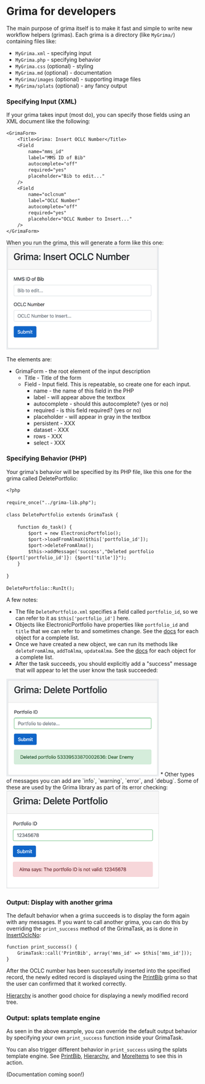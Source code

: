 # Grima for developers

The main purpose of grima itself is to make it fast and
simple to write new workflow helpers (grimas). Each grima
is a directory (like `MyGrima/`) containing files like:
* `MyGrima.xml` - specifying input
* `MyGrima.php` - specifying behavior
* `MyGrima.css` (optional) - styling 
* `MyGrima.md` (optional) - documentation
* `MyGrima/images` (optional) - supporting image files 
* `MyGrima/splats` (optional) - any fancy output

### Specifying Input (XML)

If your grima takes input (most do), you can specify those
fields using an XML document like the following:

    <GrimaForm>
        <Title>Grima: Insert OCLC Number</Title>
        <Field
            name="mms_id"
            label="MMS ID of Bib"
            autocomplete="off"
            required="yes"
            placeholder="Bib to edit..."
        />
        <Field
            name="oclcnum"
            label="OCLC Number"
            autocomplete="off"
            required="yes"
            placeholder="OCLC Number to Insert..."
        />
    </GrimaForm>

When you run the grima, this will generate a form like this
one:
<img src="images/DEVEL-InsertOclcNo-form.png" width="400px" />

The elements are:
* GrimaForm - the root element of the input description
    * Title - Title of the form
    * Field - Input field. This is repeatable, so create one for each input.
        * name - the name of this field in the PHP
        * label - will appear above the textbox
        * autocomplete - should this autocomplete? (yes or no)
        * required - is this field required? (yes or no)
        * placeholder - will appear in gray in the textbox
        * persistent - XXX
		* dataset - XXX
		* rows - XXX
		* select - XXX

### Specifying Behavior (PHP)

Your grima's behavior will be specified by its PHP file, like this one
for the grima called DeletePortfolio:

    <?php

    require_once("../grima-lib.php");

    class DeletePortfolio extends GrimaTask {

        function do_task() {
            $port = new ElectronicPortfolio();
            $port->loadFromAlmaX($this['portfolio_id']);
            $port->deleteFromAlma();
            $this->addMessage('success',"Deleted portfolio {$port['portfolio_id']}: {$port['title']}");
        }

    }

    DeletePortfolio::RunIt();

A few notes:
* The file `DeletePortfolio.xml` specifies a field called `portfolio_id`,
so we can refer to it as `$this['portfolio_id']` here.
* Objects like ElectronicPortfolio have properties like `portfolio_id`
and `title` that we can refer to and sometimes change. See the 
[docs](dev/classes.html) for each object for a complete list.
* Once we have created a new object, we can run its methods like 
`deleteFromAlma`, `addToAlma`, `updateAlma`. See the 
[docs](dev/classes.html) for each object for a complete list.
* After the task succeeds, you should explicitly add a "success" message
that will appear to let the user know the task succeeded:

<img src="images/DEVEL-PortDeleted.png" width="400px" />
* Other types of messages you can add are `info`, `warning`, `error`, and
`debug`.
Some of these are used by the Grima library as part of its error checking:

<img src="images/DEVEL-ErrorMessage.png" width="400px" />

### Output: Display with another grima
The default behavior when a grima succeeds is to display the form again
with any messages. If you want to call another grima, you can do this
by overriding the `print_success` method of the GrimaTask, as is done
in [InsertOclcNo](../grimas/InsertOclcNo/InsertOclcNo.md):


    function print_success() {
        GrimaTask::call('PrintBib', array('mms_id' => $this['mms_id']));
    }

After the OCLC number has been successfully inserted into the specified
record, the newly edited record is displayed using the
[PrintBib](../grimas/PrintBib/PrintBib.md)
grima
so that the user can confirmed that it worked correctly.

[Hierarchy](../grimas/Hierarchy/Hierarchy.md) is another good choice for displaying a newly modified
record tree.

### Output: splats template engine
As seen in the above example, you can override the default output behavior
by specifying your own `print_success` function inside your GrimaTask.

You can also trigger different behavior in `print_success` using the 
splats template engine. See [PrintBib](../grimas/PrintBib/PrintBib.md),
[Hierarchy](../grimas/Hierarchy/Hierarchy.md), and
[MoreItems](../grimas/MoreItems/MoreItems.md) to see this in action.

(Documentation coming soon!)
